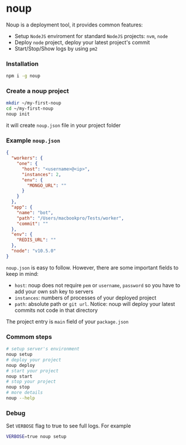 # noup
Noup is a deployment tool, it provides common features:

- Setup `NodeJS` enviroment for standard `NodeJS` projects: `nvm`, `node`
- Deploy `node` project, deploy your latest project's commit
- Start/Stop/Show logs by using `pm2`

### Installation

```bash
npm i -g noup
```

### Create a noup project

```bash
mkdir ~/my-first-noup
cd ~/my-first-noup
noup init
```
it will create `noup.json` file in your project folder

### Example `noup.json`

```json
{
  "workers": {
    "one": {
      "host": "<username>@<ip>",
      "instances": 2,
      "env": {
        "MONGO_URL": ""
      }
    }
  },
  "app": {
    "name": "bot",
    "path": "/Users/macbookpro/Tests/worker",
    "commit": ""
  },
  "env": {
    "REDIS_URL": ""
  },
  "node": "v10.5.0"
}
```
`noup.json` is easy to follow. However, there are some important fields to keep in mind:

- `host`: noup does not require `pem` or `username`, `password` so you have to add your own ssh key to servers
- `instances`: numbers of processes of your deployed project
- `path`: absolute path or `git url`. Notice: noup will deploy your latest commits not code in that directory

The project entry is `main` field of your `package.json`

### Commom steps

```bash
# setup server's environment
noup setup
# deploy your project
noup deploy
# start your project
noup start
# stop your project
noup stop
# more details
noup --help
```

### Debug

Set `VERBOSE` flag to true to see full logs. For example
```bash
VERBOSE=true noup setup
```
